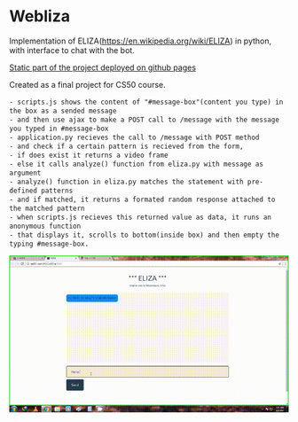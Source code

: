 # Webliza
Implementation of ELIZA(https://en.wikipedia.org/wiki/ELIZA) in python, with interface to chat with the bot.

[Static part of the project deployed on github pages](https://vipinindkumar.github.io/Webliza/)

Created as a final project for CS50 course.

    - scripts.js shows the content of "#message-box"(content you type) in the box as a sended message
    - and then use ajax to make a POST call to /message with the message you typed in #message-box
    - application.py recieves the call to /message with POST method
    - and check if a certain pattern is recieved from the form,
    - if does exist it returns a video frame
    - else it calls analyze() function from eliza.py with message as argument
    - analyze() function in eliza.py matches the statement with pre-defined patterns
    - and if matched, it returns a formated random response attached to the matched pattern
    - when scripts.js recieves this returned value as data, it runs an anonymous function
    - that displays it, scrolls to bottom(inside box) and then empty the typing #message-box.


![gif of Webliza](/webliza.gif)
